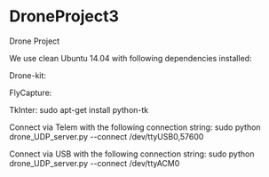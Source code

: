 # DroneProject3
Drone Project

We use clean Ubuntu 14.04 with following dependencies installed:

Drone-kit:

FlyCapture:

TkInter:
sudo apt-get install python-tk

Connect via Telem with the following connection string:
sudo python drone_UDP_server.py --connect /dev/ttyUSB0,57600

Connect via USB with the following connection string:
sudo python drone_UDP_server.py --connect /dev/ttyACM0
